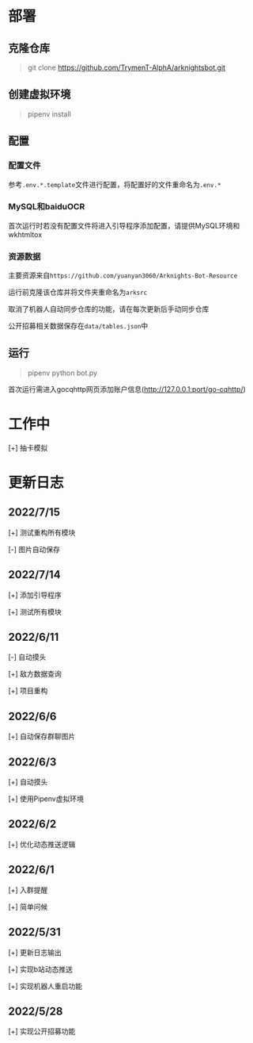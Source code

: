 # 部署

## 克隆仓库

> git clone https://github.com/TrymenT-AlphA/arknightsbot.git

## 创建虚拟环境

> pipenv install

## 配置

### 配置文件

参考`.env.*.template`文件进行配置，将配置好的文件重命名为`.env.*`

### MySQL和baiduOCR

首次运行时若没有配置文件将进入引导程序添加配置，请提供MySQL环境和wkhtmltox

### 资源数据

主要资源来自`https://github.com/yuanyan3060/Arknights-Bot-Resource`

运行前克隆该仓库并将文件夹重命名为`arksrc`

取消了机器人自动同步仓库的功能，请在每次更新后手动同步仓库

公开招募相关数据保存在`data/tables.json`中

## 运行

> pipenv python bot.py

首次运行需进入gocqhttp网页添加账户信息(http://127.0.0.1:port/go-cqhttp/)

# 工作中

[+] 抽卡模拟

# 更新日志

## 2022/7/15

[+] 测试重构所有模块

[-] 图片自动保存

## 2022/7/14

[+] 添加引导程序

[+] 测试所有模块

## 2022/6/11

[-] 自动摸头

[+] 敌方数据查询

[+] 项目重构

## 2022/6/6

[+] 自动保存群聊图片

## 2022/6/3

[+] 自动摸头

[+] 使用Pipenv虚拟环境

## 2022/6/2

[+] 优化动态推送逻辑
## 2022/6/1

[+] 入群提醒

[+] 简单问候

## 2022/5/31

[+] 更新日志输出

[+] 实现b站动态推送

[+] 实现机器人重启功能

## 2022/5/28

[+] 实现公开招募功能

